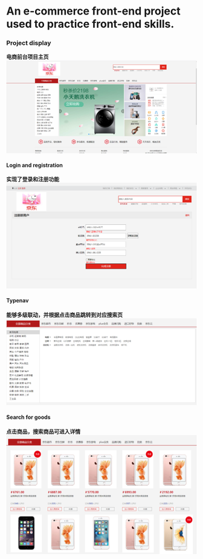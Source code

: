 # An e-commerce front-end project used to practice front-end skills.

### Project display
**电商前台项目主页**
![Screenshot](./rm_images/show2.png)

#### Login and registration
**实现了登录和注册功能**
![Screenshot](./rm_images/show1.png)

#### Typenav
**能够多级联动，并根据点击商品跳转到对应搜索页**
![Screenshot](./rm_images/show3.png)

#### Search for goods
**点击商品，搜索商品可进入详情**
![Screenshot](./rm_images/show4.png)
